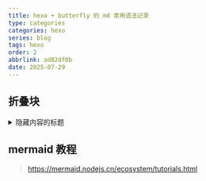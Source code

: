 ```yaml
---
title: hexo + butterfly 的 md 常用语法记录
type: categories
categories: hexo
series: blog
tags: hexo
order: 2
abbrlink: ad82df0b
date: 2025-07-29
---
```


## 折叠块
<details>
  <summary>隐藏内容的标题</summary>

隐藏文字隐藏文字隐藏文字。  

支持 `markdown` 语法

##### 支持标题

</details>

## mermaid 教程

> https://mermaid.nodejs.cn/ecosystem/tutorials.html